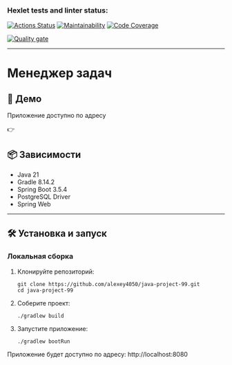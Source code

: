 ### Hexlet tests and linter status:
[![Actions Status](https://github.com/alexey4050/java-project-99/actions/workflows/hexlet-check.yml/badge.svg)](https://github.com/alexey4050/java-project-99/actions)
[![Maintainability](https://qlty.sh/gh/alexey4050/projects/java-project-99/maintainability.svg)](https://qlty.sh/gh/alexey4050/projects/java-project-99)
[![Code Coverage](https://qlty.sh/gh/alexey4050/projects/java-project-99/coverage.svg)](https://qlty.sh/gh/alexey4050/projects/java-project-99)

[![Quality gate](https://sonarcloud.io/api/project_badges/quality_gate?project=alexey4050_java-project-99)](https://sonarcloud.io/summary/new_code?id=alexey4050_java-project-99)

---
# Менеджер задач

## 🚀 **Демо**  
Приложение доступно по адресу

👉

 ## 📦 Зависимости
- Java 21
- Gradle 8.14.2
- Spring Boot 3.5.4
- PostgreSQL Driver
- Spring Web

---
## 🛠️ **Установка и запуск**

### **Локальная сборка**
1. Клонируйте репозиторий:
   ```
   git clone https://github.com/alexey4050/java-project-99.git
   cd java-project-99
2. Соберите проект:
    ```
   ./gradlew build
3. Запустите приложение:
    ```
   ./gradlew bootRun
   
Приложение будет доступно по адресу: http://localhost:8080